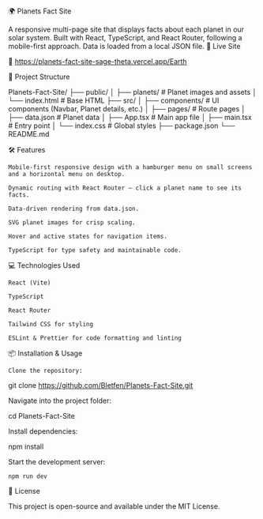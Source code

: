 🌍 Planets Fact Site

A responsive multi-page site that displays facts about each planet in our solar system. Built with React, TypeScript, and React Router, following a mobile-first approach. Data is loaded from a local JSON file.
🚀 Live Site

🔗 https://planets-fact-site-sage-theta.vercel.app/Earth

📁 Project Structure

Planets-Fact-Site/
├── public/
│ ├── planets/ # Planet images and assets
│ └── index.html # Base HTML
├── src/
│ ├── components/ # UI components (Navbar, Planet details, etc.)
│ ├── pages/ # Route pages
│ ├── data.json # Planet data
│ ├── App.tsx # Main app file
│ ├── main.tsx # Entry point
│ └── index.css # Global styles
├── package.json
└── README.md

🛠️ Features

    Mobile-first responsive design with a hamburger menu on small screens and a horizontal menu on desktop.

    Dynamic routing with React Router — click a planet name to see its facts.

    Data-driven rendering from data.json.

    SVG planet images for crisp scaling.

    Hover and active states for navigation items.

    TypeScript for type safety and maintainable code.

💻 Technologies Used

    React (Vite)

    TypeScript

    React Router

    Tailwind CSS for styling

    ESLint & Prettier for code formatting and linting

📦 Installation & Usage

    Clone the repository:

git clone https://github.com/Bletfen/Planets-Fact-Site.git

Navigate into the project folder:

cd Planets-Fact-Site

Install dependencies:

npm install

Start the development server:

    npm run dev

📜 License

This project is open-source and available under the MIT License.
